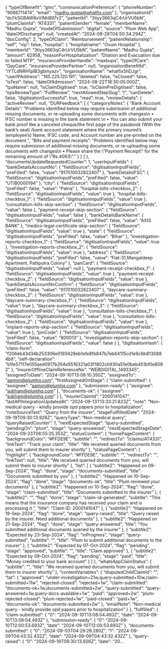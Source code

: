 {
  “typeOfBenefit”: “gmc”,
  “communicationPreference”: {
    “phoneNumber”: “9066711474”,
    “email”: “madhu.gupta@whatfix.com”
  },
  “organisationId”: “dcFkSGBAW8xViNhB97v2”,
  “patientId”: “3tiyy3663qC4rUrVU5bN”,
  “plumClaimId”: “AT4331”,
  “patientGender”: “female”,
  “memberName”: “Madhu Gupta”,
  “modeOfSubmission”: “digital”,
  “source”: “Plum Web App”,
  “dateOfDischarge”: null,
  “createdAt”: “2024-08-28T04:50:34.294Z”,
  “docConfig”: 2,
  “typeOfClaim”: “Reimbursement”,
  “patientRelationship”: “self”,
  “vip”: false,
  “hospital”: {
    “hospitalname”: “Ovum Hospital”
  },
  “memberId”: “3tiyy3663qC4rUrVU5bN”,
  “patientName”: “Madhu Gupta”,
  “amount”: 62958,
  “reasonForHospitalization”: “Dilation and Evacuation due to failed MTP”,
  “insuranceProviderHandle”: “maxbupa”,
  “typeOfCare”: “DayCare”,
  “insuranceProviderPartner”: null,
  “organisationBenefitId”: “iYTLdNRH1pIB3gbmyazv”,
  “organisationName”: “whatfix5hDJgr”,
  “userIPAddress”: “165.225.120.191”,
  “deleted”: false,
  “isClosed”: false,
  “isTest”: false,
  “dateOfAdmission”: “2024-08-22T18:30:00.000Z”,
  “tpaName”: null,
  “isClaimDigitised”: true,
  “isClaimPreDigitised”: false,
  “opsReviewType”: “FullReview”,
  “nextAllowedStepSlug”: “/”,
  “canDelete”: false,
  “digitisationSuccessful”: true,
  “read”: true,
  “reviewDetails”: {
    “activeReview”: null,
    “DURFeedback”: [
      {
        “categoryNotes”: {
          “Bank Account Details”: “Problems identified below may require submission of additional missing documents, or re-uploading some documents with changes\n  • IFSC number is missing in the bank statement.\n  • You can also submit your bank proof like a canceled cheque/the first page of the passbook (With the bank’s seal) /bank account statement where the primary insured’s (employee’s) Name, IFSC code, and Account number are pre-printed on the document.“,
          “Bills and payment receipts”: “Problems identified below may require submission of additional missing documents, or re-uploading some documents with changes\n  • Please share the \“Payment Receipt\” for the remaining amount of \“Rs.4063\“.”
        }
      }
    ]
  },
  “documentsUpdateRequestedCounter”: 1,
  “userInputFields”: {
    “bankDetailsAccountNo”: {
      “fieldSource”: “digitisationInputFields”,
      “preFilled”: false,
      “value”: “917010032822407”
    },
    “bankDetailsIFSC”: {
      “fieldSource”: “digitisationInputFields”,
      “preFilled”: false,
      “value”: “UTIB0000194”
    },
    “city”: {
      “fieldSource”: “digitisationInputFields”,
      “preFilled”: false,
      “value”: “Patna”
    },
    “hospital-bills-checkbox_2": {
      “fieldSource”: “digitisationInputFields”,
      “value”: true
    },
    “hospital-bills-checkbox_1": {
      “fieldSource”: “digitisationInputFields”,
      “value”: true
    },
    “consultation-bills-skip-section”: {
      “fieldSource”: “digitisationInputFields”,
      “value”: false
    },
    “payment-receipt-skip-section”: {
      “fieldSource”: “digitisationInputFields”,
      “value”: false
    },
    “bankDetailsBankName”: {
      “fieldSource”: “digitisationInputFields”,
      “preFilled”: false,
      “value”: “AXIS BANK”
    },
    “medico-legal-certificate-skip-section”: {
      “fieldSource”: “digitisationInputFields”,
      “value”: true
    },
    “state”: {
      “fieldSource”: “digitisationInputFields”,
      “preFilled”: false,
      “value”: “Bihar”
    },
    “investigation-reports-checkbox_1": {
      “fieldSource”: “digitisationInputFields”,
      “value”: true
    },
    “investigation-reports-checkbox_2": {
      “fieldSource”: “digitisationInputFields”,
      “value”: true
    },
    “address”: {
      “fieldSource”: “digitisationInputFields”,
      “preFilled”: false,
      “value”: “Flat-31,Mangaldeep Apartment, Patliputra Colony”
    },
    “panCard”: {
      “fieldSource”: “digitisationInputFields”,
      “value”: null
    },
    “payment-receipt-checkbox_1": {
      “fieldSource”: “digitisationInputFields”,
      “value”: true
    },
    “payment-receipt-checkbox_2": {
      “fieldSource”: “digitisationInputFields”,
      “value”: true
    },
    “bankDetailsAccountNoConfirm”: {
      “fieldSource”: “digitisationInputFields”,
      “preFilled”: false,
      “value”: “917010032822407”
    },
    “daycare-summary-checkbox_2": {
      “fieldSource”: “digitisationInputFields”,
      “value”: true
    },
    “daycare-summary-checkbox_1": {
      “fieldSource”: “digitisationInputFields”,
      “value”: true
    },
    “daycare-summary-checkbox_3": {
      “fieldSource”: “digitisationInputFields”,
      “value”: true
    },
    “consultation-bills-checkbox_1": {
      “fieldSource”: “digitisationInputFields”,
      “value”: true
    },
    “consultation-bills-checkbox_2": {
      “fieldSource”: “digitisationInputFields”,
      “value”: true
    },
    “implant-reports-skip-section”: {
      “fieldSource”: “digitisationInputFields”,
      “value”: true
    },
    “pinCode”: {
      “fieldSource”: “digitisationInputFields”,
      “preFilled”: false,
      “value”: “800013”
    },
    “investigation-reports-skip-section”: {
      “fieldSource”: “digitisationInputFields”,
      “value”: false
    }
  },
  “digitisationHash”: {
    “claim-form”: “f206eb43d34b253306e0193428eb1efe8fb847b7eb64115cd1e9c6b8130884b8",
    “self-declaration”: “b1fe57117e055aed0917b264e5516321a03f1802cb930a51e0beb451bf0e8082"
  },
  “insurerOfflineClaimReferenceNo”: “WEBDIGITAL_1493345",
  “assignedToDate”: “2024-09-10T13:08:10.350Z”,
  “assignedTo”: “aamon@plumhq.com”,
  “firstAssignedOnStage”: {
    “claim-submitted”: {
      “assignee”: “aamon@plumhq.com”
    },
    “submission-ready”: {
      “assignee”: “subham@plumhq.com”
    },
    “documents-ok”: {
      “assignee”: “subham@plumhq.com”
    }
  },
  “insurerClaimId”: “2000141047",
  “lastAPIIntegrationUpdatedAt”: “2024-09-13T13:33:21.823Z”,
  “note”: “Non-medical query - kindly provide opd papers prior to hospitalization”,
  “noteSourceText”: “Query from the insurer”,
  “stageFullfilledDate”: “2024-09-19T09:30:13.926Z”,
  “queryType”: “Non-medical query”,
  “queryRaisedCounter”: 1,
  “nextExpectedStage”: “query-submitted”,
  “pendingOn”: “plum”,
  “stage”: “query-answered”,
  “nextExpectedStageDate”: “2024-09-23T06:55:25.353Z”,
  “statusContent”: {
    “homePageContent”: {
      “backgroundColor”: “#FFDE9E”,
      “subtitle”: “”,
      “redirectTo”: “/claims/AT4331”,
      “linkText”: “Track your claim”,
      “title”: “We received queried documents from you, will submit them to insurer shortly”
    },
    “statusPageContent”: {
      “highlight”: {
        “backgroundColor”: “#FFDE9E”,
        “subtitle”: “”,
        “redirectTo”: “”,
        “linkText”: null,
        “title”: “We received queried documents from you, will submit them to insurer shortly”
      },
      “list”: [
        {
          “subtitle2": “Happened on 09-Sep-2024”,
          “flag”: “done”,
          “stage”: “documents-submitted”,
          “title”: “Documents submitted by you”
        },
        {
          “subtitle2": “Happened on 10-Sep-2024”,
          “flag”: “done”,
          “stage”: “documents-ok”,
          “title”: “Plum reviewed your documents”
        },
        {
          “subtitle2": “Happened on 10-Sep-2024”,
          “flag”: “done”,
          “stage”: “claim-submitted”,
          “title”: “Documents submitted to the insurer”
        },
        {
          “subtitle2": “”,
          “flag”: “done”,
          “stage”: “claim-id-generated”,
          “subtitle”: “This means that the insurance company has received your claim and is processing it.“,
          “title”: “Claim ID: 2000141047"
        },
        {
          “subtitle2”: “Happened on 19-Sep-2024",
          “flag”: “done”,
          “stage”: “query-raised”,
          “title”: “Query raised by the insurer. Need additional documents”
        },
        {
          “subtitle2”: “Happened on 21-Sep-2024",
          “flag”: “done”,
          “stage”: “query-answered”,
          “title”: “You submitted additional documents queried by the insurer”
        },
        {
          “subtitle2”: “Expected by 23-Sep-2024",
          “flag”: “inProgress”,
          “stage”: “query-submitted”,
          “subtitle”: “”,
          “title”: “Plum to submit additional documents to the insurer”
        },
        {
          “subtitle2”: “Expected by 07-Oct-2024",
          “flag”: “pending”,
          “stage”: “approved”,
          “subtitle”: “”,
          “title”: “Claim approved”
        },
        {
          “subtitle2”: “Expected by 09-Oct-2024",
          “flag”: “pending”,
          “stage”: “paid”,
          “title”: “Money credited to your bank account”
        }
      ]
    },
    “whatsAppClaimStatus”: {
      “subtitle”: “”,
      “title”: “We received queried documents from you, will submit them to insurer shortly”
    },
    “contentVariables”: {
      “disputedChildClaimId”: “”,
      “tat”: {
        “approved”: “under-investigation+21w,query-submitted+10w,claim-submitted+11w”,
        “rejected-closed”: “rejected+1w”,
        “claim-submitted”: “documents-ok+1w,documents-submitted+2w”,
        “query-submitted”: “query-answered+1w,query-docs-available+1w”,
        “paid”: “approved+2w”,
        “plum-rejected-closed”: “plum-rejected+1w”,
        “paid-closed”: “paid+1w”,
        “documents-ok”: “documents-submitted+2w”
      },
      “emailNote”: “Non-medical query - kindly provide opd papers prior to hospitalization”
    }
  },
  “fullfilled”: {
    “claim-submitted”: {
      “0": “2024-09-10T13:08:04.493Z”,
      “date”: “2024-09-10T13:08:04.493Z”
    },
    “submission-ready”: {
      “0”: “2024-09-10T12:00:53.693Z”,
      “date”: “2024-09-10T12:00:53.693Z”
    },
    “documents-submitted”: {
      “0": “2024-09-03T04:29:28.280Z”,
      “1": “2024-09-09T04:43:32.432Z”,
      “date”: “2024-09-09T04:43:32.432Z”
    },
    “query-raised”: {
      “0”: “2024-09-19T09:30:13.926Z”,
      “date”: “20…